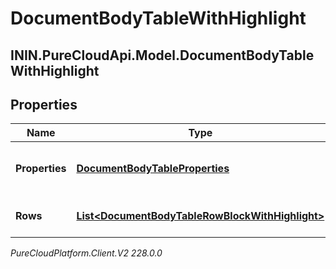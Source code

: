 # DocumentBodyTableWithHighlight

## ININ.PureCloudApi.Model.DocumentBodyTableWithHighlight

## Properties

|Name | Type | Description | Notes|
|------------ | ------------- | ------------- | -------------|
| **Properties** | [**DocumentBodyTableProperties**](DocumentBodyTableProperties) | The properties for the table. | [optional] |
| **Rows** | [**List&lt;DocumentBodyTableRowBlockWithHighlight&gt;**](DocumentBodyTableRowBlockWithHighlight) | The list of rows for the table. | |



_PureCloudPlatform.Client.V2 228.0.0_
